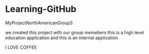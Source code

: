# Learning-GitHub

MyProjectNorthAmericanGroup3

we created this project with our group memebers
this is a high level education application
and this is an internal application

I LOVE COFFEE
